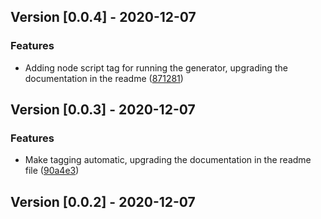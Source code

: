 ## Version [0.0.4] - 2020-12-07

### Features

- Adding node script tag for running the generator, upgrading the documentation in the readme ([871281](url87128184301ad1a8fc96bb458f6bde97a621ba5e))

## Version [0.0.3] - 2020-12-07

### Features

- Make tagging automatic, upgrading the documentation in the readme file ([90a4e3](url90a4e33b1af33e71892a5a2f7b25c9f27d3d1be6))

## Version [0.0.2] - 2020-12-07
